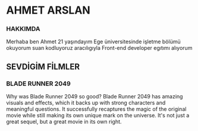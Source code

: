 
<html lang="en">
<head>
    <meta charset="UTF-8">
    <meta http-equiv="X-UA-Compatible" content="IE=edge">
    <meta name="viewport" content="width=, initial-scale=1.0">
    <title>Document</title>

<title>Kendi Websitemi oluşturuyorum</title>
<h1>AHMET ARSLAN</h1>
<h3>HAKKIMDA</h3>

</head>
<body>

<p>Merhaba ben Ahmet 21 yaşındayım Ege üniversitesinde işletme bölümü okuyorum suan kodluyoruz aracılıgıyla Front-end developer egıtımı alıyorum</p>


<h2>SEVDİGİM FİLMLER</h2>

<h3>BLADE RUNNER 2049</h3>

<p>Why was Blade Runner 2049 so good?
    Blade Runner 2049 has amazing visuals and effects, which it backs up with strong characters and meaningful questions. It successfully recaptures the magic of the original movie while still making its own unique mark on the universe. It's not just a great sequel, but a great movie in its own right. </p>

               



     


 


</body>
</html>
